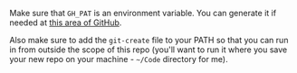Make sure that `GH_PAT` is an environment variable. You can generate it if needed at [this area of GitHub](https://github.com/settings/tokens).

Also make sure to add the `git-create` file to your PATH so that you can run in from outside the scope of this repo (you'll want to run it where you save your new repo on your machine - `~/Code` directory for me).
